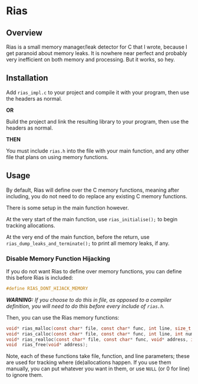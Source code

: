 # Rias

## Overview

Rias is a small memory manager/leak detector for C that I wrote, because I get paranoid about memory leaks. It is nowhere near perfect and probably very inefficient on both memory and processing. But it works, so hey.

## Installation

Add `rias_impl.c` to your project and compile it with your program, then use the headers as normal.

**OR**

Build the project and link the resulting library to your program, then use the headers as normal.

**THEN**

You must include `rias.h` into the file with your main function, and any other file that plans on using memory functions.

## Usage

By default, Rias will define over the C memory functions, meaning after including, you do not need to do replace any existing C memory functions.

There is some setup in the main function however.

At the very start of the main function, use `rias_initialise();` to begin tracking allocations.

At the very end of the main function, before the return, use `rias_dump_leaks_and_terminate();` to print all memory leaks, if any.

### Disable Memory Function Hijacking

If you do not want Rias to define over memory functions, you can define this before Rias is included:

```c
#define RIAS_DONT_HIJACK_MEMORY
```

***WARNING:*** *If you choose to do this in file, as opposed to a compiler definition, you will need to do this before every include of `rias.h`.*

Then, you can use the Rias memory functions:

```c
void* rias_malloc(const char* file, const char* func, int line, size_t size);
void* rias_calloc(const char* file, const char* func, int line, int num, int size);
void* rias_realloc(const char* file, const char* func, void* address, int newsize);
void  rias_free(void* address);
```

Note, each of these functions take file, function, and line parameters; these are used for tracking where (de)allocations happen. If you use them manually, you can put whatever you want in them, or use `NULL` (or 0 for line) to ignore them.
